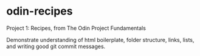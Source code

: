 # odin-recipes
Project 1: Recipes, from The Odin Project Fundamentals

Demonstrate understanding of html boilerplate, folder structure, 
links, lists, and writing good git commit messages.